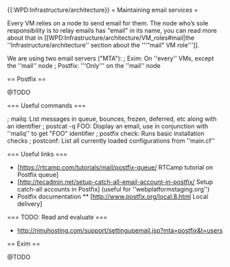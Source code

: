 {{:WPD:Infrastructure/architecture}}
= Maintaining email services =

Every VM relies on a node to send email for them. The node who’s sole responsibility is to relay emails has "email" in its name, you can read more about that in [[WPD:Infrastructure/architecture/VM_roles#mail|the ''Infrastructure/architecture'' section about the '''"mail" VM role''']].

We are using two email servers ("MTA"):
; Exim: On ''every'' VMs, except the ''mail'' node
; Postfix: '''Only''' on the ''mail'' node

== Postfix ==

@TODO

=== Useful commands ===

; mailq: List messages in queue, bounces, frozen, deferred, etc along with an identifier
; postcat -q FOO: Display an email, use in conjunction with ''mailq'' to get "FOO" identifier
; postfix check: Runs basic installation checks
; postconf: List all currently loaded configurations from ''main.cf''


=== Useful links ===

* [https://rtcamp.com/tutorials/mail/postfix-queue/ RTCamp tutorial on Postfix queue]
* [http://tecadmin.net/setup-catch-all-email-account-in-postfix/ Setup catch-all accounts in Postfix] (useful for ''webplatformstaging.org'')
* Postfix documentation
** [http://www.postfix.org/local.8.html Local delivery]


=== TODO: Read and evaluate ===

* http://rimuhosting.com/support/settingupemail.jsp?mta=postfix&t=users

== Exim ==

@TODO